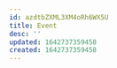 ```yaml
---
id: azdtbZXML3XM4oRh6WX5U
title: Event
desc: ''
updated: 1642737359458
created: 1642737359458
---
```


